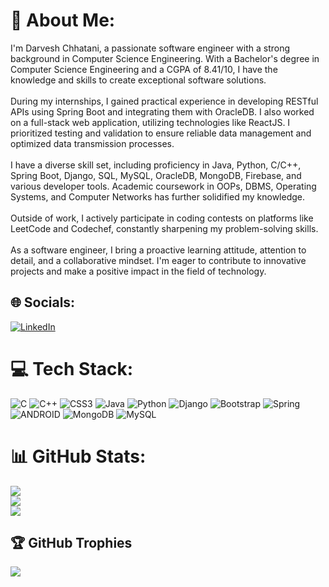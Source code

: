 # 💫 About Me:
I'm Darvesh Chhatani, a passionate software engineer with a strong background in Computer Science Engineering. With a Bachelor's degree in Computer Science Engineering and a CGPA of 8.41/10, I have the knowledge and skills to create exceptional software solutions.<br><br>During my internships, I gained practical experience in developing RESTful APIs using Spring Boot and integrating them with OracleDB. I also worked on a full-stack web application, utilizing technologies like ReactJS. I prioritized testing and validation to ensure reliable data management and optimized data transmission processes.<br><br>I have a diverse skill set, including proficiency in Java, Python, C/C++, Spring Boot, Django, SQL, MySQL, OracleDB, MongoDB, Firebase, and various developer tools. Academic coursework in OOPs, DBMS, Operating Systems, and Computer Networks has further solidified my knowledge.<br><br>Outside of work, I actively participate in coding contests on platforms like LeetCode and Codechef, constantly sharpening my problem-solving skills.<br><br>As a software engineer, I bring a proactive learning attitude, attention to detail, and a collaborative mindset. I'm eager to contribute to innovative projects and make a positive impact in the field of technology.


## 🌐 Socials:
[![LinkedIn](https://img.shields.io/badge/LinkedIn-%230077B5.svg?logo=linkedin&logoColor=white)](https://linkedin.com/in/darveshchhatani) 

# 💻 Tech Stack:
![C](https://img.shields.io/badge/c-%2300599C.svg?style=plastic&logo=c&logoColor=white) ![C++](https://img.shields.io/badge/c++-%2300599C.svg?style=plastic&logo=c%2B%2B&logoColor=white) ![CSS3](https://img.shields.io/badge/css3-%231572B6.svg?style=plastic&logo=css3&logoColor=white) ![Java](https://img.shields.io/badge/java-%23ED8B00.svg?style=plastic&logo=java&logoColor=white) ![Python](https://img.shields.io/badge/python-3670A0?style=plastic&logo=python&logoColor=ffdd54) ![Django](https://img.shields.io/badge/django-%23092E20.svg?style=plastic&logo=django&logoColor=white) ![Bootstrap](https://img.shields.io/badge/bootstrap-%23563D7C.svg?style=plastic&logo=bootstrap&logoColor=white) ![Spring](https://img.shields.io/badge/spring-%236DB33F.svg?style=plastic&logo=spring&logoColor=white) ![ANDROID](https://img.shields.io/badge/android-%2320232a.svg?style=plastic&logo=android&logoColor=%a4c639) ![MongoDB](https://img.shields.io/badge/MongoDB-%234ea94b.svg?style=plastic&logo=mongodb&logoColor=white) ![MySQL](https://img.shields.io/badge/mysql-%2300f.svg?style=plastic&logo=mysql&logoColor=white)
# 📊 GitHub Stats:
![](https://github-readme-stats.vercel.app/api?username=darvesh23&theme=dark&hide_border=false&include_all_commits=false&count_private=false)<br/>
![](https://github-readme-streak-stats.herokuapp.com/?user=darvesh23&theme=dark&hide_border=false)<br/>
![](https://github-readme-stats.vercel.app/api/top-langs/?username=darvesh23&theme=dark&hide_border=false&include_all_commits=false&count_private=false&layout=compact)

## 🏆 GitHub Trophies
![](https://github-profile-trophy.vercel.app/?username=darvesh23&theme=discord&no-frame=true&no-bg=true&margin-w=4)
